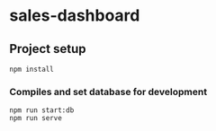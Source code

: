 # sales-dashboard

## Project setup
```
npm install
```

### Compiles and set database for development
```
npm run start:db
npm run serve
```